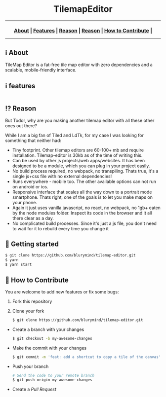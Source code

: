 <h1 align="center">TilemapEditor</h1>

---

<h3 align="center">
  <a href="#information_source-about">About</a>&nbsp;|
  <a href="#features">Features</a>&nbsp;|
  <a href="#interrobang-reason">Reason</a>&nbsp;|
  <a href="#getting-started">Reason</a>&nbsp;|
  <a href="#link-how-to-contribute">How to Contribute</a>&nbsp;|
</h3>

---

## :information_source: About

TileMap Editor is a fat-free tile map editor with zero dependencies and a scalable, mobile-friendly interface.

## :information_source: features



<p align="center">
  <img src="" />
</p>

 

## :interrobang: Reason

But Todor, why are you making another tilemap editor with all these other ones out there?

While I am a big fan of Tiled and LdTk, for my case I was looking for something that neither had:
- Tiny footprint. Other tilemap editors are 60-100+ mb and require installation. Tilemap-editor is 30kb as of the time of writing this.
- Can be used by other js projects/web apps/websites. It has been designed to be a module, which you can plug in your project easily.
- No build process required, no webpack, no transpiling. Thats true, it's a single js+css file with no external dependencies!
- Runs everywhere - mobile too. The other available options can not run on android or ios.
- Responsive interface that scales all the way down to a portrait mode smartphone. Thats right, one of the goals is to let you make maps on your phone.
- Again it just uses vanilla javascript, no react, no webpack, no 1gb+ eaten by the node modules folder. Inspect its code in the browser and it all there clear as a day.
- No complicated build processes. Since it's just a js file, you don't need to wait for it to rebuild every time you change it

## :link: Getting started

   ```bash
   $ git clone https://github.com/blurymind/tilemap-editor.git
   $ yarn
   $ yarn start
   ```

## :link: How to Contribute

You are welcome to add new features or fix some bugs:

1. Fork this repository

2. Clone your fork
   ```bash
   $ git clone https://github.com/blurymind/tilemap-editor.git
   ```

- Create a branch with your changes

  ```bash
  $ git checkout -b my-awesome-changes
  ```

- Make the commit with your changes

  ```bash
  $ git commit -m 'feat: add a shortcut to copy a tile of the canvas'
  ```

- Push your branch

  ```bash
  # Send the code to your remote branch
  $ git push origin my-awesome-changes
  ```

- Create a _Pull Request_
